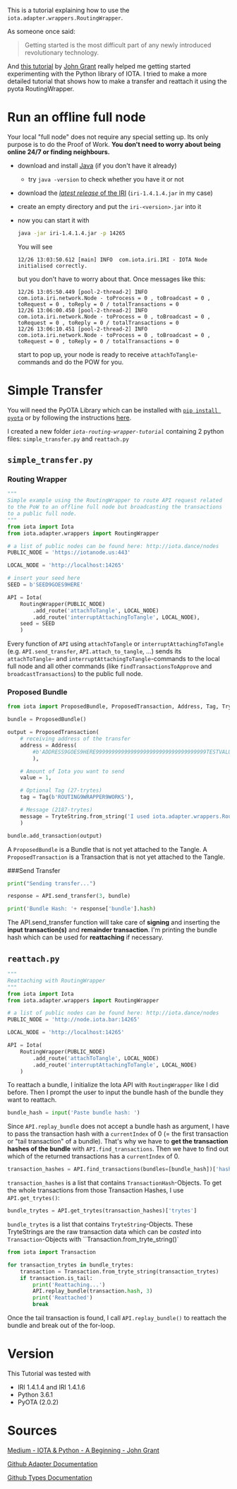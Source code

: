 This is a tutorial explaining how to use the `iota.adapter.wrappers.RoutingWrapper`.

As someone once said:

> Getting started is the most difficult part of any newly introduced revolutionary technology.

And [this tutorial](https://medium.com/@johngrant/iota-python-a-beginning-8067f29a7e0) by [John Grant](https://medium.com/@johngrant) really helped me getting started experimenting with the Python library of IOTA. I tried to make a more detailed tutorial that shows how to make a transfer and reattach it using the pyota RoutingWrapper.

# Run an offline full node

Your local "full node" does not require any special setting up. Its only purpose is to do the Proof of Work. **You don't need to worry about being online 24/7 or finding neighbours.**

* download and install [Java](www.java.com/download/) (if you don't have it already)
  * try `java -version` to check whether you have it or not


* download the [*latest release* of the IRI](https://github.com/iotaledger/iri/releases) (`iri-1.4.1.4.jar` in my case)

* create an empty directory and put the `iri-<version>.jar` into it

* now you can start it with

  ```bash
  java -jar iri-1.4.1.4.jar -p 14265
  ```

  You will see

  ```
  12/26 13:03:50.612 [main] INFO  com.iota.iri.IRI - IOTA Node initialised correctly.
  ```

  but you don't have to worry about that. Once messages like this:

  ```
  12/26 13:05:50.449 [pool-2-thread-2] INFO  com.iota.iri.network.Node - toProcess = 0 , toBroadcast = 0 , toRequest = 0 , toReply = 0 / totalTransactions = 0
  12/26 13:06:00.450 [pool-2-thread-2] INFO  com.iota.iri.network.Node - toProcess = 0 , toBroadcast = 0 , toRequest = 0 , toReply = 0 / totalTransactions = 0
  12/26 13:06:10.451 [pool-2-thread-2] INFO  com.iota.iri.network.Node - toProcess = 0 , toBroadcast = 0 , toRequest = 0 , toReply = 0 / totalTransactions = 0
  ```

  start to pop up, your node is ready to receive `attachToTangle`-commands and do the POW for you.

# Simple Transfer

You will need the PyOTA Library which can be installed with [`pip install pyota`](https://pypi.python.org/pypi/pip/) or by following the instructions [here](https://github.com/iotaledger/iota.lib.py).

I created a new folder *`iota-routing-wrapper-tutorial`* containing 2 python files: `simple_transfer.py` and `reattach.py`

## `simple_transfer.py`

### Routing Wrapper

```python
"""
Simple example using the RoutingWrapper to route API request related
to the PoW to an offline full node but broadcasting the transactions
to a public full node.
"""
from iota import Iota
from iota.adapter.wrappers import RoutingWrapper

# a list of public nodes can be found here: http://iota.dance/nodes
PUBLIC_NODE = 'https://iotanode.us:443'

LOCAL_NODE = 'http://localhost:14265'

# insert your seed here
SEED = b'SEED9GOES9HERE'

API = Iota(
    RoutingWrapper(PUBLIC_NODE)
        .add_route('attachToTangle', LOCAL_NODE)
        .add_route('interruptAttachingToTangle', LOCAL_NODE),
    seed = SEED
    )
```

Every function of `API` using `attachToTangle` or `interruptAttachingToTangle` (e.g. `API.send_transfer`, `API.attach_to_tangle`, ...) sends its `attachToTangle`- and `interruptAttachingToTangle`-commands to the local full node and all other commands (like `findTransactionsToApprove` and `broadcastTransactions`) to the public full node.

### Proposed Bundle

```python
from iota import ProposedBundle, ProposedTransaction, Address, Tag, TryteString

bundle = ProposedBundle()

output = ProposedTransaction(
    # receiving address of the transfer
    address = Address(
        #b'ADDRESS9GOES9HERE99999999999999999999999999999999999TESTVALUE9DONTUSEINPRODUCTION'
    	),

    # Amount of Iota you want to send
    value = 1,

    # Optional Tag (27-trytes)
    tag = Tag(b'ROUTING9WRAPPER9WORKS'),

    # Message (2187-trytes)
    message = TryteString.from_string('I used iota.adapter.wrappers.RoutingWrapper.')
    )

bundle.add_transaction(output)
```
A `ProposedBundle` is a Bundle that is not yet attached to the Tangle.
A `ProposedTransaction` is a Transaction that is not yet attached to the Tangle.

###Send Transfer

```python
print("Sending transfer...")

response = API.send_transfer(3, bundle)

print('Bundle Hash: '+ response['bundle'].hash)
```

The API.send_transfer function will take care of **signing** and inserting the **input transaction(s)** and **remainder transaction**. I'm printing the bundle hash which can be used for **reattaching** if necessary.

## `reattach.py`

```python
"""
Reattaching with RoutingWrapper
"""
from iota import Iota
from iota.adapter.wrappers import RoutingWrapper

# a list of public nodes can be found here: http://iota.dance/nodes
PUBLIC_NODE = 'http://node.iota.bar:14265'

LOCAL_NODE = 'http://localhost:14265'

API = Iota(
    RoutingWrapper(PUBLIC_NODE)
        .add_route('attachToTangle', LOCAL_NODE)
        .add_route('interruptAttachingToTangle', LOCAL_NODE)
    )
```
To reattach a bundle, I initialize the Iota API with `RoutingWrapper` like I did before. Then I prompt the user to  input the bundle hash of the bundle they want to reattach.

```python
bundle_hash = input('Paste bundle hash: ')
```
Since `API.replay_bundle` does not accept a bundle hash as argument, I have to pass the transaction hash with a `currentIndex` of 0 (= the first transaction or "tail transaction" of a bundle).
That's why we have to **get the transaction hashes of the bundle** with `API.find_transactions`. Then we have to find out which of the returned transactions has a `currentIndex` of 0.

```python
transaction_hashes = API.find_transactions(bundles=[bundle_hash])['hashes']
```

`transaction_hashes` is a list that contains `TransactionHash`-Objects. To get the whole transactions from those Transaction Hashes, I use `API.get_trytes()`:

```python
bundle_trytes = API.get_trytes(transaction_hashes)['trytes']
```

`bundle_trytes` is a list that contains `TryteString`-Objects. These TryteStrings are the raw transaction data which can be *casted* into `Transaction`-Objects with ``Transaction.from_tryte_string()`

```python
from iota import Transaction

for transaction_trytes in bundle_trytes:
    transaction = Transaction.from_tryte_string(transaction_trytes)
    if transaction.is_tail:
        print('Reattaching...')
        API.replay_bundle(transaction.hash, 3)
        print('Reattached')
        break
```

Once the tail transaction is found, I call `API.replay_bundle()` to reattach the bundle and break out of the for-loop.

# Version

This Tutorial was tested with

* IRI 1.4.1.4 and IRI 1.4.1.6
* Python 3.6.1
* PyOTA (2.0.2)



# Sources

[Medium - IOTA & Python - A Beginning - John Grant](https://medium.com/@johngrant/iota-python-a-beginning-8067f29a7e0)

[Github Adapter Documentation](https://github.com/iotaledger/documentation/blob/iota.lib.py/1.2.x/source/includes/_adapters.md)

[Github Types Documentation](https://github.com/iotaledger/documentation/blob/iota.lib.py/1.2.x/source/includes/_types.md)

